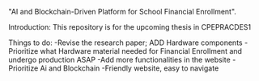 "AI and Blockchain-Driven Platform for School Financial Enrollment".

Introduction:
This repository is for the upcoming thesis in CPEPRACDES1

Things to do:
-Revise the research paper; ADD Hardware components
-Prioritize what Hardware material needed for Financial Enrollment and undergo production ASAP
-Add more functionalities in the website
-Prioritize Ai and Blockchain
-Friendly website, easy to navigate



